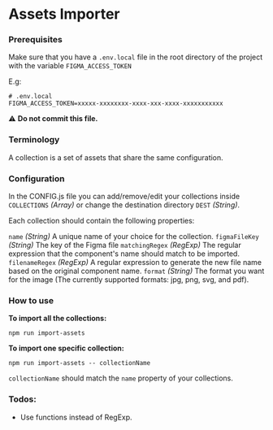 # Assets Importer

### Prerequisites

Make sure that you have a `.env.local` file in the root directory of the project with the variable `FIGMA_ACCESS_TOKEN`

E.g:

```
# .env.local
FIGMA_ACCESS_TOKEN=xxxxx-xxxxxxxx-xxxx-xxx-xxxx-xxxxxxxxxxx
```

⚠ **Do not commit this file.**

### Terminology

A collection is a set of assets that share the same configuration.

### Configuration

In the CONFIG.js file you can add/remove/edit your collections inside `COLLECTIONS` _(Array)_ or change the destination directory `DEST` _(String)_.

Each collection should contain the following properties:

`name` _(String)_ A unique name of your choice for the collection.
`figmaFileKey` _(String)_ The key of the Figma file
`matchingRegex` _(RegExp)_ The regular expression that the component's name should match to be imported.
`filenameRegex` _(RegExp)_ A regular expression to generate the new file name based on the original component name.
`format` _(String)_ The format you want for the image (The currently supported formats: jpg, png, svg, and pdf).

### How to use

**To import all the collections:**

```
npm run import-assets
```

**To import one specific collection:**

```
npm run import-assets -- collectionName
```

`collectionName` should match the `name` property of your collections.

### Todos:

- Use functions instead of RegExp.
